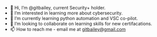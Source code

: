 - 👋 Hi, I’m @gitbailey, current Security+ holder.
- 👀 I’m interested in learning more about cybersecurity.
- 🌱 I’m currently learning python automation and VSC co-pilot.
- 💞️ I’m looking to collaborate on learning skills for new certifacations.
- 📫 How to reach me - email me at gitbailey@gmail.com

<!---
gitbailey/gitbailey is a ✨ special ✨ repository because its `README.md` (this file) appears on your GitHub profile.
You can click the Preview link to take a look at your changes.
--->
